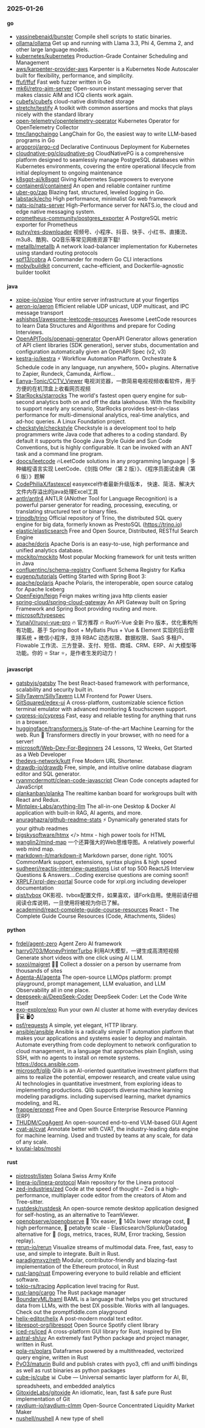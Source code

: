 ### 2025-01-26

#### go
* [yassinebenaid/bunster](https://github.com/yassinebenaid/bunster) Compile shell scripts to static binaries.
* [ollama/ollama](https://github.com/ollama/ollama) Get up and running with Llama 3.3, Phi 4, Gemma 2, and other large language models.
* [kubernetes/kubernetes](https://github.com/kubernetes/kubernetes) Production-Grade Container Scheduling and Management
* [aws/karpenter-provider-aws](https://github.com/aws/karpenter-provider-aws) Karpenter is a Kubernetes Node Autoscaler built for flexibility, performance, and simplicity.
* [ffuf/ffuf](https://github.com/ffuf/ffuf) Fast web fuzzer written in Go
* [mk6i/retro-aim-server](https://github.com/mk6i/retro-aim-server) Open-source instant messaging server that makes classic AIM and ICQ clients work again.
* [cubefs/cubefs](https://github.com/cubefs/cubefs) cloud-native distributed storage
* [stretchr/testify](https://github.com/stretchr/testify) A toolkit with common assertions and mocks that plays nicely with the standard library
* [open-telemetry/opentelemetry-operator](https://github.com/open-telemetry/opentelemetry-operator) Kubernetes Operator for OpenTelemetry Collector
* [tmc/langchaingo](https://github.com/tmc/langchaingo) LangChain for Go, the easiest way to write LLM-based programs in Go
* [argoproj/argo-cd](https://github.com/argoproj/argo-cd) Declarative Continuous Deployment for Kubernetes
* [cloudnative-pg/cloudnative-pg](https://github.com/cloudnative-pg/cloudnative-pg) CloudNativePG is a comprehensive platform designed to seamlessly manage PostgreSQL databases within Kubernetes environments, covering the entire operational lifecycle from initial deployment to ongoing maintenance
* [k8sgpt-ai/k8sgpt](https://github.com/k8sgpt-ai/k8sgpt) Giving Kubernetes Superpowers to everyone
* [containerd/containerd](https://github.com/containerd/containerd) An open and reliable container runtime
* [uber-go/zap](https://github.com/uber-go/zap) Blazing fast, structured, leveled logging in Go.
* [labstack/echo](https://github.com/labstack/echo) High performance, minimalist Go web framework
* [nats-io/nats-server](https://github.com/nats-io/nats-server) High-Performance server for NATS.io, the cloud and edge native messaging system.
* [prometheus-community/postgres_exporter](https://github.com/prometheus-community/postgres_exporter) A PostgreSQL metric exporter for Prometheus
* [putyy/res-downloader](https://github.com/putyy/res-downloader) 视频号、小程序、抖音、快手、小红书、直播流、m3u8、酷狗、QQ音乐等常见网络资源下载!
* [metallb/metallb](https://github.com/metallb/metallb) A network load-balancer implementation for Kubernetes using standard routing protocols
* [spf13/cobra](https://github.com/spf13/cobra) A Commander for modern Go CLI interactions
* [moby/buildkit](https://github.com/moby/buildkit) concurrent, cache-efficient, and Dockerfile-agnostic builder toolkit

#### java
* [xpipe-io/xpipe](https://github.com/xpipe-io/xpipe) Your entire server infrastructure at your fingertips
* [aeron-io/aeron](https://github.com/aeron-io/aeron) Efficient reliable UDP unicast, UDP multicast, and IPC message transport
* [ashishps1/awesome-leetcode-resources](https://github.com/ashishps1/awesome-leetcode-resources) Awesome LeetCode resources to learn Data Structures and Algorithms and prepare for Coding Interviews.
* [OpenAPITools/openapi-generator](https://github.com/OpenAPITools/openapi-generator) OpenAPI Generator allows generation of API client libraries (SDK generation), server stubs, documentation and configuration automatically given an OpenAPI Spec (v2, v3)
* [kestra-io/kestra](https://github.com/kestra-io/kestra) ⚡ Workflow Automation Platform. Orchestrate & Schedule code in any language, run anywhere, 500+ plugins. Alternative to Zapier, Rundeck, Camunda, Airflow...
* [Eanya-Tonic/CCTV_Viewer](https://github.com/Eanya-Tonic/CCTV_Viewer) 电视浏览器，一款简易电视视频收看软件，用于方便的在机顶盒上收看网页视频
* [StarRocks/starrocks](https://github.com/StarRocks/starrocks) The world's fastest open query engine for sub-second analytics both on and off the data lakehouse. With the flexibility to support nearly any scenario, StarRocks provides best-in-class performance for multi-dimensional analytics, real-time analytics, and ad-hoc queries. A Linux Foundation project.
* [checkstyle/checkstyle](https://github.com/checkstyle/checkstyle) Checkstyle is a development tool to help programmers write Java code that adheres to a coding standard. By default it supports the Google Java Style Guide and Sun Code Conventions, but is highly configurable. It can be invoked with an ANT task and a command line program.
* [doocs/leetcode](https://github.com/doocs/leetcode) 🔥LeetCode solutions in any programming language | 多种编程语言实现 LeetCode、《剑指 Offer（第 2 版）》、《程序员面试金典（第 6 版）》题解
* [CodePhiliaX/fastexcel](https://github.com/CodePhiliaX/fastexcel) easyexcel作者最新升级版本， 快速、简洁、解决大文件内存溢出的java处理Excel工具
* [antlr/antlr4](https://github.com/antlr/antlr4) ANTLR (ANother Tool for Language Recognition) is a powerful parser generator for reading, processing, executing, or translating structured text or binary files.
* [trinodb/trino](https://github.com/trinodb/trino) Official repository of Trino, the distributed SQL query engine for big data, formerly known as PrestoSQL (https://trino.io)
* [elastic/elasticsearch](https://github.com/elastic/elasticsearch) Free and Open Source, Distributed, RESTful Search Engine
* [apache/doris](https://github.com/apache/doris) Apache Doris is an easy-to-use, high performance and unified analytics database.
* [mockito/mockito](https://github.com/mockito/mockito) Most popular Mocking framework for unit tests written in Java
* [confluentinc/schema-registry](https://github.com/confluentinc/schema-registry) Confluent Schema Registry for Kafka
* [eugenp/tutorials](https://github.com/eugenp/tutorials) Getting Started with Spring Boot 3:
* [apache/polaris](https://github.com/apache/polaris) Apache Polaris, the interoperable, open source catalog for Apache Iceberg
* [OpenFeign/feign](https://github.com/OpenFeign/feign) Feign makes writing java http clients easier
* [spring-cloud/spring-cloud-gateway](https://github.com/spring-cloud/spring-cloud-gateway) An API Gateway built on Spring Framework and Spring Boot providing routing and more.
* [microsoft/typespec](https://github.com/microsoft/typespec)
* [YunaiV/ruoyi-vue-pro](https://github.com/YunaiV/ruoyi-vue-pro) 🔥 官方推荐 🔥 RuoYi-Vue 全新 Pro 版本，优化重构所有功能。基于 Spring Boot + MyBatis Plus + Vue & Element 实现的后台管理系统 + 微信小程序，支持 RBAC 动态权限、数据权限、SaaS 多租户、Flowable 工作流、三方登录、支付、短信、商城、CRM、ERP、AI 大模型等功能。你的 ⭐️ Star ⭐️，是作者生发的动力！

#### javascript
* [gatsbyjs/gatsby](https://github.com/gatsbyjs/gatsby) The best React-based framework with performance, scalability and security built in.
* [SillyTavern/SillyTavern](https://github.com/SillyTavern/SillyTavern) LLM Frontend for Power Users.
* [GitSquared/edex-ui](https://github.com/GitSquared/edex-ui) A cross-platform, customizable science fiction terminal emulator with advanced monitoring & touchscreen support.
* [cypress-io/cypress](https://github.com/cypress-io/cypress) Fast, easy and reliable testing for anything that runs in a browser.
* [huggingface/transformers.js](https://github.com/huggingface/transformers.js) State-of-the-art Machine Learning for the web. Run 🤗 Transformers directly in your browser, with no need for a server!
* [microsoft/Web-Dev-For-Beginners](https://github.com/microsoft/Web-Dev-For-Beginners) 24 Lessons, 12 Weeks, Get Started as a Web Developer
* [thedevs-network/kutt](https://github.com/thedevs-network/kutt) Free Modern URL Shortener.
* [drawdb-io/drawdb](https://github.com/drawdb-io/drawdb) Free, simple, and intuitive online database diagram editor and SQL generator.
* [ryanmcdermott/clean-code-javascript](https://github.com/ryanmcdermott/clean-code-javascript) Clean Code concepts adapted for JavaScript
* [plankanban/planka](https://github.com/plankanban/planka) The realtime kanban board for workgroups built with React and Redux.
* [Mintplex-Labs/anything-llm](https://github.com/Mintplex-Labs/anything-llm) The all-in-one Desktop & Docker AI application with built-in RAG, AI agents, and more.
* [anuraghazra/github-readme-stats](https://github.com/anuraghazra/github-readme-stats) ⚡ Dynamically generated stats for your github readmes
* [bigskysoftware/htmx](https://github.com/bigskysoftware/htmx) </> htmx - high power tools for HTML
* [wanglin2/mind-map](https://github.com/wanglin2/mind-map) 一个还算强大的Web思维导图。A relatively powerful web mind map.
* [markdown-it/markdown-it](https://github.com/markdown-it/markdown-it) Markdown parser, done right. 100% CommonMark support, extensions, syntax plugins & high speed
* [sudheerj/reactjs-interview-questions](https://github.com/sudheerj/reactjs-interview-questions) List of top 500 ReactJS Interview Questions & Answers....Coding exercise questions are coming soon!!
* [XRPLF/xrpl-dev-portal](https://github.com/XRPLF/xrpl-dev-portal) Source code for xrpl.org including developer documentation
* [qist/tvbox](https://github.com/qist/tvbox) OK影视、tvbox配置文件，如果喜欢，请Fork自用。使用前请仔细阅读仓库说明，一旦使用将被视为你已了解。
* [academind/react-complete-guide-course-resources](https://github.com/academind/react-complete-guide-course-resources) React - The Complete Guide Course Resources (Code, Attachments, Slides)

#### python
* [frdel/agent-zero](https://github.com/frdel/agent-zero) Agent Zero AI framework
* [harry0703/MoneyPrinterTurbo](https://github.com/harry0703/MoneyPrinterTurbo) 利用AI大模型，一键生成高清短视频 Generate short videos with one click using AI LLM.
* [soxoj/maigret](https://github.com/soxoj/maigret) 🕵️‍♂️ Collect a dossier on a person by username from thousands of sites
* [Agenta-AI/agenta](https://github.com/Agenta-AI/agenta) The open-source LLMOps platform: prompt playground, prompt management, LLM evaluation, and LLM Observability all in one place.
* [deepseek-ai/DeepSeek-Coder](https://github.com/deepseek-ai/DeepSeek-Coder) DeepSeek Coder: Let the Code Write Itself
* [exo-explore/exo](https://github.com/exo-explore/exo) Run your own AI cluster at home with everyday devices 📱💻 🖥️⌚
* [psf/requests](https://github.com/psf/requests) A simple, yet elegant, HTTP library.
* [ansible/ansible](https://github.com/ansible/ansible) Ansible is a radically simple IT automation platform that makes your applications and systems easier to deploy and maintain. Automate everything from code deployment to network configuration to cloud management, in a language that approaches plain English, using SSH, with no agents to install on remote systems. https://docs.ansible.com.
* [microsoft/qlib](https://github.com/microsoft/qlib) Qlib is an AI-oriented quantitative investment platform that aims to realize the potential, empower research, and create value using AI technologies in quantitative investment, from exploring ideas to implementing productions. Qlib supports diverse machine learning modeling paradigms. including supervised learning, market dynamics modeling, and RL.
* [frappe/erpnext](https://github.com/frappe/erpnext) Free and Open Source Enterprise Resource Planning (ERP)
* [THUDM/CogAgent](https://github.com/THUDM/CogAgent) An open-sourced end-to-end VLM-based GUI Agent
* [cvat-ai/cvat](https://github.com/cvat-ai/cvat) Annotate better with CVAT, the industry-leading data engine for machine learning. Used and trusted by teams at any scale, for data of any scale.
* [kyutai-labs/moshi](https://github.com/kyutai-labs/moshi)

#### rust
* [piotrostr/listen](https://github.com/piotrostr/listen) Solana Swiss Army Knife
* [linera-io/linera-protocol](https://github.com/linera-io/linera-protocol) Main repository for the Linera protocol
* [zed-industries/zed](https://github.com/zed-industries/zed) Code at the speed of thought – Zed is a high-performance, multiplayer code editor from the creators of Atom and Tree-sitter.
* [rustdesk/rustdesk](https://github.com/rustdesk/rustdesk) An open-source remote desktop application designed for self-hosting, as an alternative to TeamViewer.
* [openobserve/openobserve](https://github.com/openobserve/openobserve) 🚀 10x easier, 🚀 140x lower storage cost, 🚀 high performance, 🚀 petabyte scale - Elasticsearch/Splunk/Datadog alternative for 🚀 (logs, metrics, traces, RUM, Error tracking, Session replay).
* [rerun-io/rerun](https://github.com/rerun-io/rerun) Visualize streams of multimodal data. Free, fast, easy to use, and simple to integrate. Built in Rust.
* [paradigmxyz/reth](https://github.com/paradigmxyz/reth) Modular, contributor-friendly and blazing-fast implementation of the Ethereum protocol, in Rust
* [rust-lang/rust](https://github.com/rust-lang/rust) Empowering everyone to build reliable and efficient software.
* [tokio-rs/tracing](https://github.com/tokio-rs/tracing) Application level tracing for Rust.
* [rust-lang/cargo](https://github.com/rust-lang/cargo) The Rust package manager
* [BoundaryML/baml](https://github.com/BoundaryML/baml) BAML is a language that helps you get structured data from LLMs, with the best DX possible. Works with all languages. Check out the promptfiddle.com playground
* [helix-editor/helix](https://github.com/helix-editor/helix) A post-modern modal text editor.
* [librespot-org/librespot](https://github.com/librespot-org/librespot) Open Source Spotify client library
* [iced-rs/iced](https://github.com/iced-rs/iced) A cross-platform GUI library for Rust, inspired by Elm
* [astral-sh/uv](https://github.com/astral-sh/uv) An extremely fast Python package and project manager, written in Rust.
* [pola-rs/polars](https://github.com/pola-rs/polars) Dataframes powered by a multithreaded, vectorized query engine, written in Rust
* [PyO3/maturin](https://github.com/PyO3/maturin) Build and publish crates with pyo3, cffi and uniffi bindings as well as rust binaries as python packages
* [cube-js/cube](https://github.com/cube-js/cube) 📊 Cube — Universal semantic layer platform for AI, BI, spreadsheets, and embedded analytics
* [GitoxideLabs/gitoxide](https://github.com/GitoxideLabs/gitoxide) An idiomatic, lean, fast & safe pure Rust implementation of Git
* [raydium-io/raydium-clmm](https://github.com/raydium-io/raydium-clmm) Open-Source Concentrated Liquidity Market Maker
* [nushell/nushell](https://github.com/nushell/nushell) A new type of shell
